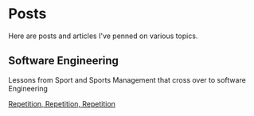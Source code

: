 # Posts
Here are posts and articles I've penned on various topics. 

## Software Engineering

Lessons from Sport and Sports Management that cross over to software Engineering

[Repetition, Repetition, Repetition](https://github.com/donnachaforde/donnachaforde.github.io/blob/main/posts/Lessons-from-Sport/Lessons-from-Sport_Repetition.md)


